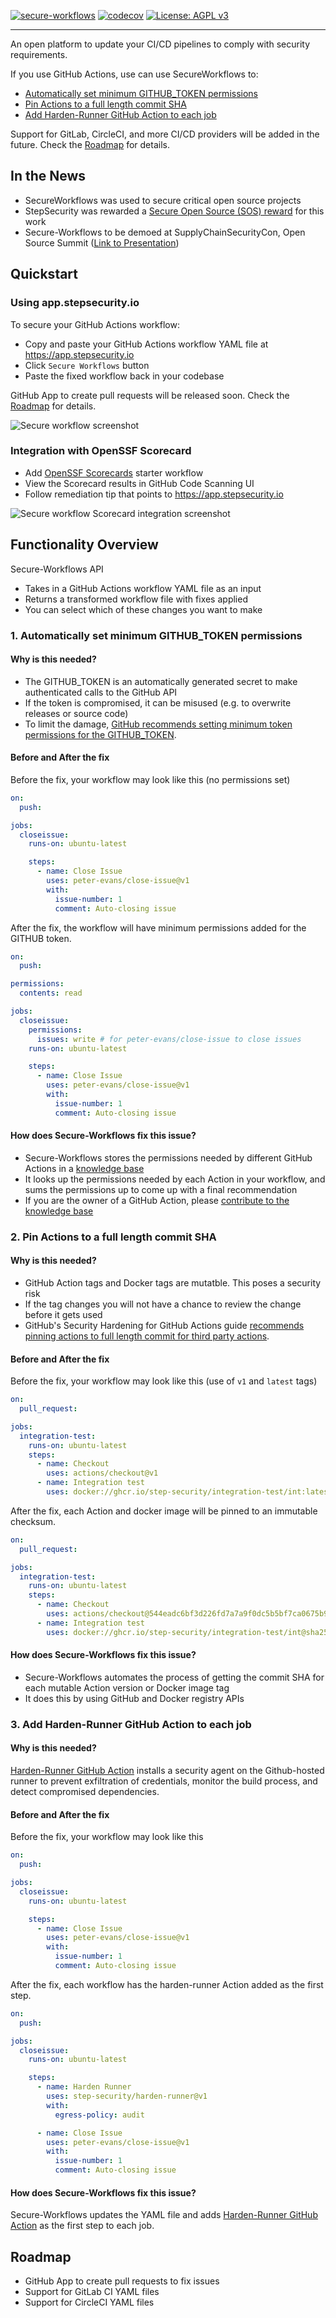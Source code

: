 [![secure-workflows](images/banner.png)](#)
[![codecov](https://codecov.io/gh/step-security/secure-workflows/branch/main/graph/badge.svg?token=02ONA6U92A)](https://codecov.io/gh/step-security/secure-workflows)
[![License: AGPL v3](https://img.shields.io/badge/License-AGPL%20v3-blue.svg)](https://raw.githubusercontent.com/step-security/secure-workflows/main/LICENSE)

---

An open platform to update your CI/CD pipelines to comply with security requirements.

If you use GitHub Actions, use can use SecureWorkflows to:

- [Automatically set minimum GITHUB_TOKEN permissions](#1-automatically-set-minimum-github_token-permissions)
- [Pin Actions to a full length commit SHA](2-pin-actions-to-a-full-length-commit-sha)
- [Add Harden-Runner GitHub Action to each job](#3-add-harden-runner-github-action-to-each-job)

Support for GitLab, CircleCI, and more CI/CD providers will be added in the future. Check the [Roadmap](#roadmap) for details.

## In the News

- SecureWorkflows was used to secure critical open source projects
- StepSecurity was rewarded a [Secure Open Source (SOS) reward](https://sos.dev) for this work
- Secure-Workflows to be demoed at SupplyChainSecurityCon, Open Source Summit ([Link to Presentation](http://sched.co/11Pvu))

## Quickstart

### Using app.stepsecurity.io

To secure your GitHub Actions workflow:

- Copy and paste your GitHub Actions workflow YAML file at https://app.stepsecurity.io
- Click `Secure Workflows` button
- Paste the fixed workflow back in your codebase

GitHub App to create pull requests will be released soon. Check the [Roadmap](#roadmap) for details.

<p align="left">
  <img src="https://github.com/step-security/supply-chain-goat/blob/main/images/secure-workflows/SecureWorkflows4.gif" alt="Secure workflow screenshot" >
</p>

### Integration with OpenSSF Scorecard

- Add [OpenSSF Scorecards](https://github.com/ossf/scorecard-action) starter workflow
- View the Scorecard results in GitHub Code Scanning UI
- Follow remediation tip that points to https://app.stepsecurity.io

<p align="left">
  <img src="https://github.com/step-security/supply-chain-goat/blob/main/images/secure-workflows/SecureWorkflowsIntegration.png" alt="Secure workflow Scorecard integration screenshot" >
</p>

## Functionality Overview

Secure-Workflows API

- Takes in a GitHub Actions workflow YAML file as an input
- Returns a transformed workflow file with fixes applied
- You can select which of these changes you want to make

### 1. Automatically set minimum GITHUB_TOKEN permissions

#### Why is this needed?

- The GITHUB_TOKEN is an automatically generated secret to make authenticated calls to the GitHub API
- If the token is compromised, it can be misused (e.g. to overwrite releases or source code)
- To limit the damage, [GitHub recommends setting minimum token permissions for the GITHUB_TOKEN](https://github.blog/changelog/2021-04-20-github-actions-control-permissions-for-github_token/).

#### Before and After the fix

Before the fix, your workflow may look like this (no permissions set)

```yaml
on:
  push:

jobs:
  closeissue:
    runs-on: ubuntu-latest

    steps:
      - name: Close Issue
        uses: peter-evans/close-issue@v1
        with:
          issue-number: 1
          comment: Auto-closing issue
```

After the fix, the workflow will have minimum permissions added for the GITHUB token.

```yaml
on:
  push:

permissions:
  contents: read

jobs:
  closeissue:
    permissions:
      issues: write # for peter-evans/close-issue to close issues
    runs-on: ubuntu-latest

    steps:
      - name: Close Issue
        uses: peter-evans/close-issue@v1
        with:
          issue-number: 1
          comment: Auto-closing issue
```

#### How does Secure-Workflows fix this issue?

- Secure-Workflows stores the permissions needed by different GitHub Actions in a [knowledge base](<(https://github.com/step-security/secure-workflows/tree/main/knowledge-base/actions)>)
- It looks up the permissions needed by each Action in your workflow, and sums the permissions up to come up with a final recommendation
- If you are the owner of a GitHub Action, please [contribute to the knowledge base](https://github.com/step-security/secure-workflows/blob/main/knowledge-base/actions/README.md)

### 2. Pin Actions to a full length commit SHA

#### Why is this needed?

- GitHub Action tags and Docker tags are mutatble. This poses a security risk
- If the tag changes you will not have a chance to review the change before it gets used
- GitHub's Security Hardening for GitHub Actions guide [recommends pinning actions to full length commit for third party actions](https://docs.github.com/en/actions/security-guides/security-hardening-for-github-actions#using-third-party-actions).

#### Before and After the fix

Before the fix, your workflow may look like this (use of `v1` and `latest` tags)

```yaml
on:
  pull_request:

jobs:
  integration-test:
    runs-on: ubuntu-latest
    steps:
      - name: Checkout
        uses: actions/checkout@v1
      - name: Integration test
        uses: docker://ghcr.io/step-security/integration-test/int:latest
```

After the fix, each Action and docker image will be pinned to an immutable checksum.

```yaml
on:
  pull_request:

jobs:
  integration-test:
    runs-on: ubuntu-latest
    steps:
      - name: Checkout
        uses: actions/checkout@544eadc6bf3d226fd7a7a9f0dc5b5bf7ca0675b9
      - name: Integration test
        uses: docker://ghcr.io/step-security/integration-test/int@sha256:1efef3bbdd297d1b321b9b4559092d3131961913bc68b7c92b681b4783d563f0
```

#### How does Secure-Workflows fix this issue?

- Secure-Workflows automates the process of getting the commit SHA for each mutable Action version or Docker image tag
- It does this by using GitHub and Docker registry APIs

### 3. Add Harden-Runner GitHub Action to each job

#### Why is this needed?

[Harden-Runner GitHub Action](https://github.com/step-security/harden-runner) installs a security agent on the Github-hosted runner to prevent exfiltration of credentials, monitor the build process, and detect compromised dependencies.

#### Before and After the fix

Before the fix, your workflow may look like this

```yaml
on:
  push:

jobs:
  closeissue:
    runs-on: ubuntu-latest

    steps:
      - name: Close Issue
        uses: peter-evans/close-issue@v1
        with:
          issue-number: 1
          comment: Auto-closing issue
```

After the fix, each workflow has the harden-runner Action added as the first step.

```yaml
on:
  push:

jobs:
  closeissue:
    runs-on: ubuntu-latest

    steps:
      - name: Harden Runner
        uses: step-security/harden-runner@v1
        with:
          egress-policy: audit

      - name: Close Issue
        uses: peter-evans/close-issue@v1
        with:
          issue-number: 1
          comment: Auto-closing issue
```

#### How does Secure-Workflows fix this issue?

Secure-Workflows updates the YAML file and adds [Harden-Runner GitHub Action](https://github.com/step-security/harden-runner) as the first step to each job.

## Roadmap

- GitHub App to create pull requests to fix issues
- Support for GitLab CI YAML files
- Support for CircleCI YAML files
